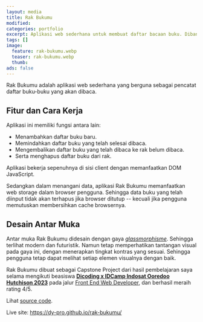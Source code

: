```yaml
---
layout: media
title: Rak Bukumu
modified:
categories: portfolio
excerpt: Aplikasi web sederhana untuk membuat daftar bacaan buku. Dibangun menggunakan HTML, CSS dan JavaScript.
tags: []
image: 
  feature: rak-bukumu.webp
  teaser: rak-bukumu.webp
  thumb:
ads: false  
---
```


Rak Bukumu adalah aplikasi web sederhana yang berguna sebagai pencatat daftar buku-buku yang akan dibaca.

## Fitur dan Cara Kerja

Aplikasi ini memiliki fungsi antara lain: 
- Menambahkan daftar buku baru.
- Memindahkan daftar buku yang telah selesai dibaca.
- Mengembalikan daftar buku yang telah dibaca ke rak belum dibaca.
- Serta menghapus daftar buku dari rak.

Aplikasi bekerja sepenuhnya di sisi client dengan memanfaatkan DOM JavaScript.

Sedangkan dalam menangani data, aplikasi Rak Bukumu memanfaatkan web storage dalam browser pengguna. Sehingga data buku yang telah diinput tidak akan terhapus jika browser ditutup -- kecuali jika pengguna memutuskan membersihkan cache browsernya.

## Desain Antar Muka

Antar muka Rak Bukumu didesain dengan gaya [_glassmorphisme_](https://www.interaction-design.org/literature/topics/glassmorphism). Sehingga terlihat modern dan futuristik. Namun tetap memperhatikan tantangan visual pada gaya ini, dengan menerapkan tingkat kontras yang sesuai. Sehingga pengguna tetap dapat melihat setiap elemen visualnya dengan baik.

Rak Bukumu dibuat sebagai Capstone Project dari hasil pembelajaran saya selama mengikuti beasiswa [**Dicoding x IDCamp Indosat Ooredoo Hutchison 2023**](http://idcamp.ioh.co.id/) pada jalur [Front End Web Developer](https://www.dicoding.com/learningpaths/22), dan berhasil meraih rating 4/5.

Lihat <a href="https://github.com/dy-pro/rak-bukumu/" target="_blank">source code</a>.

Live site: <a href="https://dy-pro.github.io/rak-bukumu/" target="_blank">https://dy-pro.github.io/rak-bukumu/</a>
